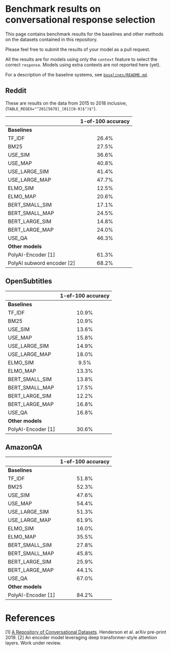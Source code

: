 # Benchmark results on conversational response selection

This page contains benchmark results for the baselines and other methods on the datasets contained in this repository.

Please feel free to submit the results of your model as a pull request.

All the results are for models using only the `context` feature to select the correct `response`. Models using extra contexts are not reported here (yet).

For a description of the baseline systems, see [`baselines/README.md`](baselines/README.md).

## Reddit

These are results on the data from 2015 to 2018 inclusive,  (`TABLE_REGEX="^201[5678]_[01][0-9]$")$"`).


|         	       | 1-of-100 accuracy 	|
| :---             | :---:	            |
| **Baselines**    |                    |         	
| TF_IDF           | 26.4%             	|
| BM25        	   | 27.5%             	|
| USE_SIM        	 | 36.6%             	|
| USE_MAP        	 | 40.8%             	|
| USE_LARGE_SIM    | 41.4%             	|
| USE_LARGE_MAP    | 47.7%             	|
| ELMO_SIM         | 12.5%             	|
| ELMO_MAP         | 20.6%             	|
| BERT_SMALL_SIM   | 17.1%             	|
| BERT_SMALL_MAP   | 24.5%              |
| BERT_LARGE_SIM   | 14.8%         	    |
| BERT_LARGE_MAP   | 24.0%         	    |
| USE_QA           | 46.3%              |
| **Other models** |                    |
| PolyAI-Encoder [1]	  | 61.3%         |
| PolyAI subword encoder [2] | 68.2%    |


## OpenSubtitles

|         	       | 1-of-100 accuracy 	|
| :---             | :---:	            |
| **Baselines**    |                    |         	
| TF_IDF           | 10.9%             	|
| BM25        	   | 10.9%             	|
| USE_SIM        	 | 13.6%             	|
| USE_MAP        	 | 15.8%             	|
| USE_LARGE_SIM    | 14.9%             	|
| USE_LARGE_MAP    | 18.0%             	|
| ELMO_SIM         | 9.5%             	|
| ELMO_MAP         | 13.3%             	|
| BERT_SMALL_SIM   | 13.8%             	|
| BERT_SMALL_MAP   | 17.5%             	|
| BERT_LARGE_SIM   | 12.2%             	|
| BERT_LARGE_MAP   | 16.8%           	  |
| USE_QA           | 16.8%              |
| **Other models** |                    |
| PolyAI-Encoder [1]	  | 30.6%             	|


## AmazonQA

|         	       | 1-of-100 accuracy 	|
| :---             | :---:	            |
| **Baselines**    |                    |         	
| TF_IDF           | 51.8%             	|
| BM25        	   | 52.3%             	|
| USE_SIM        	 | 47.6%             	|
| USE_MAP        	 | 54.4%             	|
| USE_LARGE_SIM    | 51.3%             	|
| USE_LARGE_MAP    | 61.9%             	|
| ELMO_SIM         | 16.0%             	|
| ELMO_MAP         | 35.5%             	|
| BERT_SMALL_SIM   | 27.8%              |
| BERT_SMALL_MAP   | 45.8%             	|
| BERT_LARGE_SIM   | 25.9%             	|
| BERT_LARGE_MAP   | 44.1%           	  |
| USE_QA           | 67.0%              |
| **Other models** |                    |
| PolyAI-Encoder [1]	  | 84.2%             	|


# References

[1] [A Repository of Conversational Datasets](https://arxiv.org/abs/1904.06472). Henderson et al. arXiv pre-print 2019.
[2] An encoder model leveraging deep transformer-style attention layers. Work under review.
